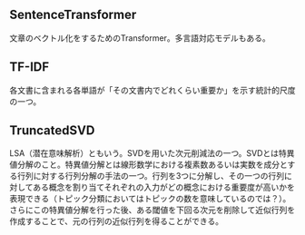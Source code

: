 ## SentenceTransformer
文章のベクトル化をするためのTransformer。多言語対応モデルもある。

## TF-IDF
各文書に含まれる各単語が「その文書内でどれくらい重要か」を示す統計的尺度の一つ。

## TruncatedSVD
LSA（潜在意味解析）ともいう。SVDを用いた次元削減法の一つ。SVDとは特異値分解のこと。特異値分解とは線形数学における複素数あるいは実数を成分とする行列に対する行列分解の手法の一つ。行列を3つに分解し、その一つの行列に対してある概念を割り当てそれぞれの入力がどの概念における重要度が高いかを表現できる（トピック分類においてはトピックの数を意味しているのでは？）。さらにこの特異値分解を行った後、ある閾値を下回る次元を削除して近似行列を作成することで、元の行列の近似行列を得ることができる。
